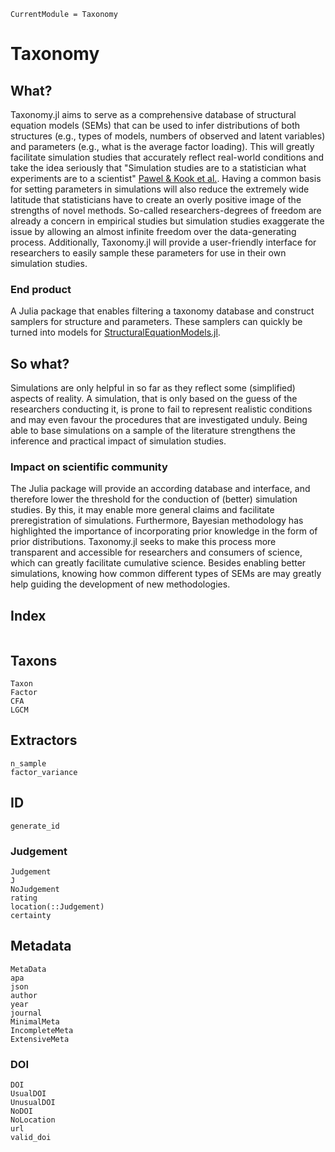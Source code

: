 ```@meta
CurrentModule = Taxonomy
```

# Taxonomy

## What?

Taxonomy.jl aims to serve as a comprehensive database of structural equation models (SEMs) that can be used to infer distributions of both structures (e.g., types of models, numbers of observed and latent variables) and parameters (e.g., what is the average factor loading).
This will greatly facilitate simulation studies that accurately reflect real-world conditions and take the idea seriously that "Simulation studies are to a statistician what experiments are to a scientist" [Pawel & Kook et al.](https://doi.org/10.1002/bimj.202200091).
Having a common basis for setting parameters in simulations will also reduce the extremely wide latitude that statisticians have to create an overly positive image of the strengths of novel methods.
So-called researchers-degrees of freedom are already a concern in empirical studies but simulation studies exaggerate the issue by allowing an almost infinite freedom over the data-generating process.
Additionally, Taxonomy.jl will provide a user-friendly interface for researchers to easily sample these parameters for use in their own simulation studies.

### End product

A Julia package that enables filtering a taxonomy database and construct samplers for structure and parameters.
These samplers can quickly be turned into models for [StructuralEquationModels.jl](github.com/StructuralEquationModels/StructuralEquationModels.jl).


## So what?

Simulations are only helpful in so far as they reflect some (simplified) aspects of reality.
A simulation, that is only based on the guess of the researchers conducting it, is prone to fail to represent realistic conditions and may even favour the procedures that are investigated unduly.
Being able to base simulations on a sample of the literature strengthens the inference and practical impact of simulation studies.

### Impact on scientific community

The Julia package will provide an according database and interface, and therefore lower the threshold for the conduction of (better) simulation studies. 
By this, it may enable more general claims and facilitate preregistration of simulations.
Furthermore, Bayesian methodology has highlighted the importance of incorporating prior knowledge in the form of prior distributions.
Taxonomy.jl seeks to make this process more transparent and accessible for researchers and consumers of science, which can greatly facilitate cumulative science.
Besides enabling better simulations, knowing how common different types of SEMs are may greatly help guiding the development of new methodologies.

## Index

```@index
```

## Taxons

```@docs
Taxon
Factor
CFA
LGCM
```

## Extractors

```@docs
n_sample
factor_variance
```

## ID

```@docs
generate_id
```

### Judgement

```@docs
Judgement
J
NoJudgement
rating
location(::Judgement)
certainty
```
## Metadata

```@docs
MetaData
apa
json
author
year
journal
MinimalMeta
IncompleteMeta
ExtensiveMeta
```

### DOI

```@docs
DOI
UsualDOI
UnusualDOI
NoDOI
NoLocation
url
valid_doi
```
